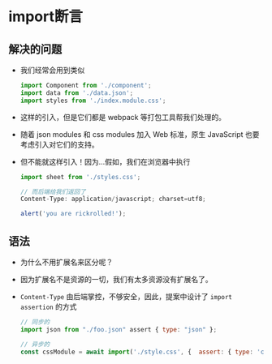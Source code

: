 # import断言

## 解决的问题

  - 我们经常会用到类似

    ```javascript
    import Component from './component';
    import data from './data.json';
    import styles from './index.module.css';
    ```

  - 这样的引入，但是它们都是 webpack 等打包工具帮我们处理的。

  - 随着 json modules 和 css modules 加入 Web 标准，原生 JavaScript 也要考虑引入对它们的支持。

  - 但不能就这样引入！因为...假如，我们在浏览器中执行

    ```javascript
    import sheet from './styles.css';

    // 而后端给我们返回了
    Content-Type: application/javascript; charset=utf8;

    alert('you are rickrolled!');
    ```

## 语法

  - 为什么不用扩展名来区分呢？

  - 因为扩展名不是资源的一切，我们有太多资源没有扩展名了。

  - `Content-Type` 由后端掌控，不够安全，因此，提案中设计了 `import assertion` 的方式

    ```javascript
    // 同步的
    import json from "./foo.json" assert { type: "json" };
    ```

    ```javascript
    // 异步的
    const cssModule = await import('./style.css', {  assert: { type: 'css' }});
    ```
